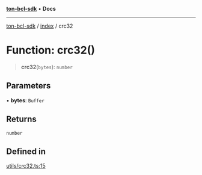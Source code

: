[**ton-bcl-sdk**](../../README.md) • **Docs**

***

[ton-bcl-sdk](../../README.md) / [index](../README.md) / crc32

# Function: crc32()

> **crc32**(`bytes`): `number`

## Parameters

• **bytes**: `Buffer`

## Returns

`number`

## Defined in

[utils/crc32.ts:15](https://github.com/ton-fun-tech/ton-bcl-sdk/blob/ef763c160920e1ad75340ad15c4b7021fb9ec8c0/src/utils/crc32.ts#L15)
